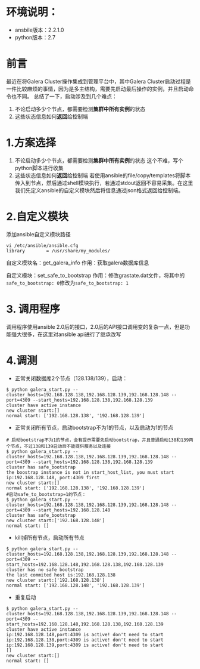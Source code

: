 # 环境说明：
- ansbile版本：2.2.1.0
- python版本：2.7

# 前言
最近在将Galera Cluster操作集成到管理平台中，其中Galera Cluster启动过程是一件比较麻烦的事情，因为是多主结构，需要先启动最后操作的实例，并且启动命令也不同。
总结了一下，启动涉及到几个难点：
1. 不论启动多少个节点，都需要检测**集群中所有实例**的状态
2. 这些状态信息如何**返回**给控制端


# 1.方案选择
1. 不论启动多少个节点，都需要检测**集群中所有实例**的状态
  这个不难，写个python脚本进行收集
2. 这些状态信息如何**返回**给控制端
  若使用ansible的file/copy/templates将脚本传入到节点，然后通过shell模块执行，若通过stdout返回不容易采集。在这里我们先定义ansible的自定义模块然后将信息通过json格式返回给控制端。


# 2.自定义模块
添加ansible自定义模块路径
```
vi /etc/ansible/ansible.cfg
library        = /usr/share/my_modules/
```

自定义模块名：get_galera_info
作用：获取galera数据库信息

自定义模块：set_safe_to_bootstrap
作用：修改grastate.dat文件，将其中的`safe_to_bootstrap: 0`修改为`safe_to_bootstrap: 1`


# 3. 调用程序
调用程序使用ansible 2.0后的接口，2.0后的API接口调用变的复杂一点，但是功能强大很多，在这里对ansible api进行了继承改写


# 4.调测
- 正常关闭数据库2个节点（128.138/139），启动：
```
$ python galera_start.py --cluster_hosts=192.168.128.138,192.168.128.139,192.168.128.148 --port=4309 --start_hosts=192.168.128.138,192.168.128.139
cluster have active instance
new cluster start:[]
normal start: ['192.168.128.138', '192.168.128.139']
```
- 正常关闭所有节点，启动bootstrap不为1的节点，以及启动为1的节点
```
# 启动bootstrap不为1的节点，会有提示需要先启动bootstrap，并且普通启动138和139两个节点，不过138和139启动后不能提供服务以及连接
$ python galera_start.py --cluster_hosts=192.168.128.138,192.168.128.139,192.168.128.148 --port=4309 --start_hosts=192.168.128.138,192.168.128.139
cluster has safe_bootstrap
the boostrap instance is not in start_host_list, you must start ip:192.168.128.148, port:4309 first
new cluster start:[]
normal start: ['192.168.128.138', '192.168.128.139']
#启动safe_to_bootstrap=1的节点：
$ python galera_start.py --cluster_hosts=192.168.128.138,192.168.128.139,192.168.128.148 --port=4309 --start_hosts=192.168.128.148
cluster has safe_bootstrap
new cluster start:['192.168.128.148']
normal start: []
```

- kill掉所有节点，启动所有节点
```
$ python galera_start.py --cluster_hosts=192.168.128.138,192.168.128.139,192.168.128.148 --port=4309 --start_hosts=192.168.128.148,192.168.128.138,192.168.128.139
cluster has no safe bootstrap
the last commited host is:192.168.128.138
new cluster start:['192.168.128.138']
normal start: ['192.168.128.148', '192.168.128.139']
```

- 重复启动
```
$ python galera_start.py --cluster_hosts=192.168.128.138,192.168.128.139,192.168.128.148 --port=4309 --start_hosts=192.168.128.148,192.168.128.138,192.168.128.139
cluster have active instance
ip:192.168.128.148,port:4309 is active! don't need to start
ip:192.168.128.138,port:4309 is active! don't need to start
ip:192.168.128.139,port:4309 is active! don't need to start
[]
new cluster start:[]
normal start: []
```